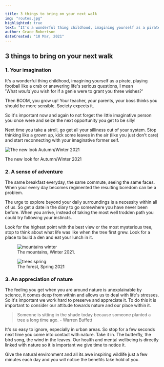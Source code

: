 ```yaml
---

title: 3 things to bring on your next walk
img: "routes.jpg"
highlighted: true
text: "It's a wonderful thing childhood, imagining yourself as a pirate, playing football like a crab or answering life's serious questions, I mean 'What *would* you wish for if a genie were to grant you three wishes?"
author: Grace Robertson
dateCreated: "10 Mar, 2021"
---
```



## 3 things to bring on your next walk

### 1. **Your imagination**

It's a wonderful thing childhood, imagining yourself as a pirate, playing football like a crab or answering life's serious questions, I mean 'What *would* you wish for if a genie were to grant you three wishes?'

Then BOOM, you grow up! Your teacher, your parents, your boss thinks you should be more sensible. Society expects it.

So it's important now and again to not forget the little imaginative person you once were and seize the next opportunity you get to be silly!

Next time you take a stroll, go get all your silliness out of your system. Stop thinking like a grown up, kick some leaves in the air (like you just don't care) and start reconnecting with your imaginative former self.

![The new look Autumn/Winter 2021](/../assets/img/the-view.jpg)

The new look for Autumn/Winter 2021

### 2. **A sense of adventure**

The same breakfast everyday, the same commute, seeing the same faces. When your every day becomes regimented the resulting boredom can be a problem.

The urge to explore beyond your daily surroundings is a necessity within all of us. So get a date in the diary to go somewhere you have never been before. When you arrive, instead of taking the most well trodden path you could try following your instincts.

Look for the highest point with the best view or the most mysterious tree, stop to think about what life was like when the tree first grew. Look for a place to build a den and eat your lunch in it.

<div class="imgs">
    <figure>
        <img src="/../assets/img/landingPage.jpg" alt="mountains winter"/>
        <figcaption>The mountains, Winter 2021.</figcaption>
    </figure>
    <figure>
        <img src="/../assets/img/forests.png" alt="trees spring"/>
        <figcaption>The forest, Spring 2021</figcaption>
    </figure>
</div>

### 3. **An appreciation of nature**

The feeling you get when you are around nature is unexplainable by science, it comes deep from within and allows us to deal with life's stresses. So it's important we work hard to preserve and appreciate it. To do this it is important to consider our attitude towards nature and our place within it.

> Someone is sitting in the shade today because someone planted a tree a long time ago. - Warren Buffett

It's so easy to ignore, especially in urban areas. So stop for a few seconds next time you come into contact with nature. Take it in. The butterfly, the bird song, the wind in the leaves. Our health and mental wellbeing is directly linked with nature so it is important we give time to notice it.

Give the natural environment and all its awe inspiring wildlife just a few minutes each day and you will notice the benefits take hold of you.